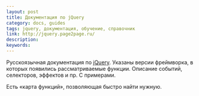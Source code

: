 ```yaml
---
layout: post
title: Документация по jQuery
category: docs, guides
tags: jquery, документация, обучение, справочник
link: http://jquery.page2page.ru/
description:
keywords:
---
```


<p>Русскоязычная документация по <a href="/search/id28">jQuery</a>. Указаны версии фреймворка, в которых появились рассматриваемые функции. Описание событий, селекторов, эффектов и пр. С примерами.</p>
<p>Есть «карта функций», позволяющая быстро найти нужную.</p>
